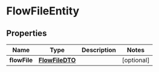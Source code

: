 # FlowFileEntity

## Properties
Name | Type | Description | Notes
------------ | ------------- | ------------- | -------------
**flowFile** | [**FlowFileDTO**](FlowFileDTO.md) |  |  [optional]
